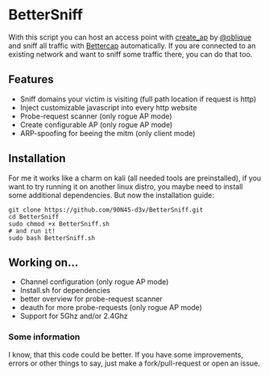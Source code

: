 # BetterSniff
With this script you can host an access point with [create_ap](https://github.com/oblique/create_ap) by [@oblique](https://github.com/oblique) and sniff all traffic with [Bettercap](https://www.bettercap.org/) automatically.
If you are connected to an existing network and want to sniff some traffic there, you can do that too.

## Features
- Sniff domains your victim is visiting (full path location if request is http)
- Inject customizable javascript into every http website
- Probe-request scanner (only rogue AP mode)
- Create configurable AP (only rogue AP mode)
- ARP-spoofing for beeing the mitm (only client mode)

## Installation
For me it works like a charm on kali (all needed tools are preinstalled), if you want to try running it on another linux distro, you maybe need to install some additional dependencies.
But now the installation guide:
```
git clone https://github.com/90N45-d3v/BetterSniff.git
cd BetterSniff
sudo chmod +x BetterSniff.sh
# and run it!
sudo bash BetterSniff.sh
```

## Working on...
- Channel configuration (only rogue AP mode)
- Install.sh for dependencies
- better overview for probe-request scanner
- deauth for more probe-requests (only rogue AP mode)
- Support for 5Ghz and/or 2.4Ghz

### Some information
I know, that this code could be better. 
If you have some improvements, errors or other things to say, just make a fork/pull-request or open an issue.
